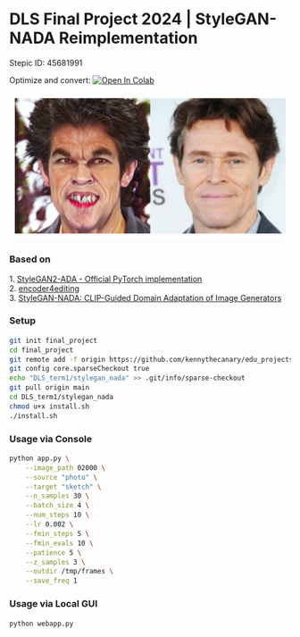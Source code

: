 # DLS Final Project 2024 | StyleGAN-NADA Reimplementation

Stepic ID: 45681991

Optimize and convert: [![Open In Colab](https://colab.research.google.com/assets/colab-badge.svg)](https://colab.research.google.com/drive/1KN9XO7adMwPIhdkBcBQfHbKaMoehfwZP?usp=sharing)

<p align="center">
<img src=teaser.png />
</p>


### Based on
1\. [StyleGAN2-ADA - Official PyTorch implementation](https://github.com/NVlabs/stylegan2-ada-pytorch/tree/main)<br>
2\. [encoder4editing](https://github.com/omertov/encoder4editing)<br>
3\. [StyleGAN-NADA: CLIP-Guided Domain Adaptation of Image Generators](https://arxiv.org/pdf/2108.00946)<br>

### Setup
```.bash
git init final_project
cd final_project
git remote add -f origin https://github.com/kennythecanary/edu_projects.git
git config core.sparseCheckout true
echo "DLS_term1/stylegan_nada" >> .git/info/sparse-checkout
git pull origin main
cd DLS_term1/stylegan_nada
chmod u+x install.sh
./install.sh
```

### Usage via Console
```.bash
python app.py \
    --image_path 02000 \
    --source "photo" \
    --target "sketch" \
    --n_samples 30 \
    --batch_size 4 \
    --num_steps 10 \
    --lr 0.002 \
    --fmin_steps 5 \
    --fmin_evals 10 \
    --patience 5 \
    --z_samples 3 \
    --outdir /tmp/frames \
    --save_freq 1
```

### Usage via Local GUI
```.bash
python webapp.py
```